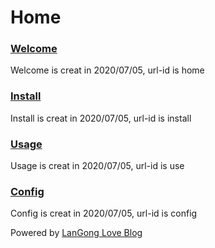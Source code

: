 # Home
### [Welcome](home.md)

Welcome is creat in 2020/07/05, url-id is home

### [Install](install.md)

Install is creat in 2020/07/05, url-id is install

### [Usage](use.md)

Usage is creat in 2020/07/05, url-id is use

### [Config](config.md)

Config is creat in 2020/07/05, url-id is config


Powered by [LanGong Love Blog](https://langong-dev.github.io/love-blog)
